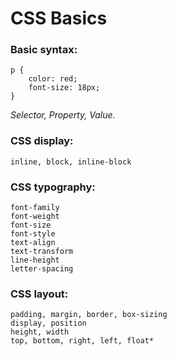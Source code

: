 # CSS Basics

### Basic syntax:
```
p {
    color: red;
    font-size: 18px;
}
```
*Selector, Property, Value.*


### CSS display:
```
inline, block, inline-block
```

### CSS typography:
```
font-family
font-weight
font-size
font-style
text-align
text-transform
line-height
letter-spacing
```

### CSS layout:
```
padding, margin, border, box-sizing 
display, position
height, width
top, bottom, right, left, float*
```